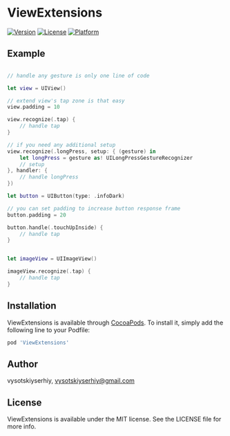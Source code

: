 # ViewExtensions

[![Version](https://img.shields.io/cocoapods/v/ViewExtensions.svg?style=flat)](http://cocoapods.org/pods/ViewExtensions)
[![License](https://img.shields.io/cocoapods/l/ViewExtensions.svg?style=flat)](http://cocoapods.org/pods/ViewExtensions)
[![Platform](https://img.shields.io/cocoapods/p/ViewExtensions.svg?style=flat)](http://cocoapods.org/pods/ViewExtensions)

## Example

```swift

// handle any gesture is only one line of code

let view = UIView()

// extend view's tap zone is that easy
view.padding = 10

view.recognize(.tap) {
    // handle tap
}

// if you need any additional setup
view.recognize(.longPress, setup: { (gesture) in
    let longPress = gesture as! UILongPressGestureRecognizer
    // setup
}, handler: {
    // handle longPress
})

let button = UIButton(type: .infoDark)

// you can set padding to increase button response frame
button.padding = 20

button.handle(.touchUpInside) {
    // handle tap
}


let imageView = UIImageView()

imageView.recognize(.tap) {
    // handle tap
}
```

## Installation

ViewExtensions is available through [CocoaPods](http://cocoapods.org). To install
it, simply add the following line to your Podfile:

```ruby
pod 'ViewExtensions'
```

## Author

vysotskiyserhiy, vysotskiyserhiy@gmail.com

## License

ViewExtensions is available under the MIT license. See the LICENSE file for more info.
